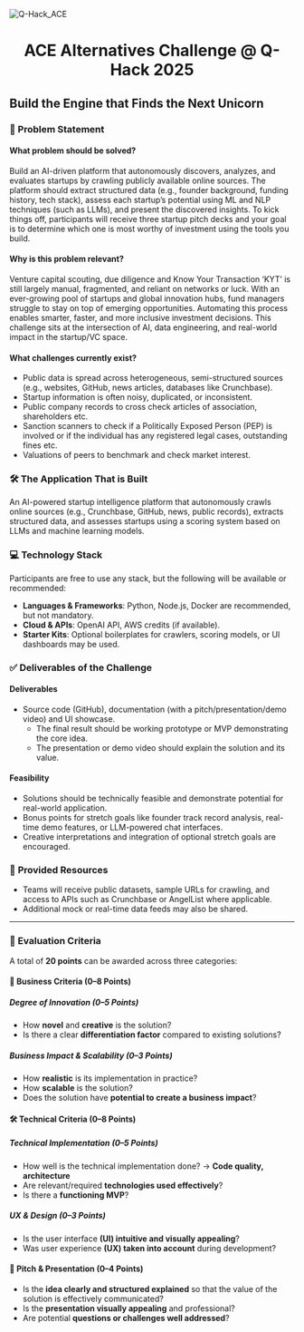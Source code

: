 ![Q-Hack_ACE](https://github.com/user-attachments/assets/df988853-3ed5-4503-859f-f847eada6c1b)

# <p align="center"> ACE Alternatives Challenge @ Q-Hack 2025 </p>

## Build the Engine that Finds the Next Unicorn

### 📄 Problem Statement

#### What problem should be solved?

Build an AI-driven platform that autonomously discovers, analyzes, and evaluates startups by crawling publicly available online sources. The platform should extract structured data (e.g., founder background, funding history, tech stack), assess each startup’s potential using ML and NLP techniques (such as LLMs), and present the discovered insights. To kick things off, participants will receive three startup pitch decks and your goal is to determine which one is most worthy of investment using the tools you build.

#### Why is this problem relevant?

Venture capital scouting, due diligence and Know Your Transaction ‘KYT’ is still largely manual, fragmented, and reliant on networks or luck. With an ever-growing pool of startups and global innovation hubs, fund managers struggle to stay on top of emerging opportunities. Automating this process enables smarter, faster, and more inclusive investment decisions. This challenge sits at the intersection of AI, data engineering, and real-world impact in the startup/VC space.

#### What challenges currently exist?

- Public data is spread across heterogeneous, semi-structured sources (e.g., websites, GitHub, news articles, databases like Crunchbase).
- Startup information is often noisy, duplicated, or inconsistent.
- Public company records to cross check articles of association, shareholders etc.
- Sanction scanners to check if a Politically Exposed Person (PEP) is involved or if the individual has any registered legal cases, outstanding fines etc.
- Valuations of peers to benchmark and check market interest.

### 🛠️ **The Application That is Built**

An AI-powered startup intelligence platform that autonomously crawls online sources (e.g., Crunchbase, GitHub, news, public records), extracts structured data, and assesses startups using a scoring system based on LLMs and machine learning models.

### 💻 Technology Stack

Participants are free to use any stack, but the following will be available or recommended:
- **Languages & Frameworks**: Python, Node.js, Docker are recommended, but not mandatory.
- **Cloud & APIs**: OpenAI API, AWS credits (if available).
- **Starter Kits**: Optional boilerplates for crawlers, scoring models, or UI dashboards may be used.

### ✅ Deliverables of the Challenge

#### Deliverables

- Source code (GitHub), documentation (with a pitch/presentation/demo video) and UI showcase.
  - The final result should be working prototype or MVP demonstrating the core idea.
  - The presentation or demo video should explain the solution and its value.


#### Feasibility

- Solutions should be technically feasible and demonstrate potential for real-world application.
- Bonus points for stretch goals like founder track record analysis, real-time demo features, or LLM-powered chat interfaces.
- Creative interpretations and integration of optional stretch goals are encouraged.

### 🧰 **Provided Resources**

- Teams will receive public datasets, sample URLs for crawling, and access to APIs such as Crunchbase or AngelList where applicable.
- Additional mock or real-time data feeds may also be shared.

---

### 🧪 Evaluation Criteria

A total of **20 points** can be awarded across three categories:

#### 💼 Business Criteria (0–8 Points)

##### Degree of Innovation (0–5 Points)
- How **novel** and **creative** is the solution?  
- Is there a clear **differentiation factor** compared to existing solutions?

##### Business Impact & Scalability (0–3 Points)
- How **realistic** is its implementation in practice?  
- How **scalable** is the solution?  
- Does the solution have **potential to create a business impact**?

#### 🛠️ Technical Criteria (0–8 Points)

##### Technical Implementation (0–5 Points)
- How well is the technical implementation done? → **Code quality, architecture**  
- Are relevant/required **technologies used effectively**?  
- Is there a **functioning MVP**?

##### UX & Design (0–3 Points)
- Is the user interface **(UI) intuitive and visually appealing**?  
- Was user experience **(UX) taken into account** during development?

#### 🎤 Pitch & Presentation (0–4 Points)
- Is the **idea clearly and structured explained** so that the value of the solution is effectively communicated?  
- Is the **presentation visually appealing** and professional?  
- Are potential **questions or challenges well addressed**?

